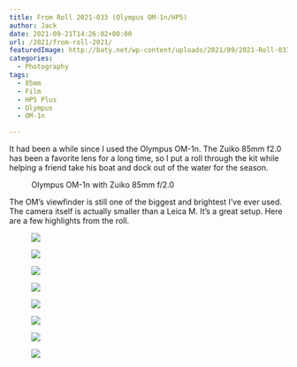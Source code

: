 ```yaml
---
title: From Roll 2021-033 (Olympus OM-1n/HP5)
author: Jack
date: 2021-09-21T14:26:02+00:00
url: /2021/from-roll-2021/
featuredImage: http://baty.net/wp-content/uploads/2021/09/2021-Roll-033-21-1.jpg
categories:
  - Photography
tags:
  - 85mm
  - Film
  - HP5 Plus
  - Olympus
  - OM-1n

---
```

 

It had been a while since I used the Olympus OM-1n. The Zuiko 85mm f2.0 has been a favorite lens for a long time, so I put a roll through the kit while helping a friend take his boat and dock out of the water for the season.

<div class="wp-block-image kg-card kg-image-card kg-card-hascaption">
  <figure class="aligncenter"><img src="http://baty.net/content/images/2021/09/L1000869.jpg" alt="" /><figcaption>Olympus OM-1n with Zuiko 85mm f/2.0</figcaption></figure>
</div>

The OM&#8217;s viewfinder is still one of the biggest and brightest I&#8217;ve ever used. The camera itself is actually smaller than a Leica M. It&#8217;s a great setup. Here are a few highlights from the roll.<figure class="wp-block-image kg-card kg-image-card kg-width-wide">

![][1] </figure> <figure class="wp-block-image kg-card kg-image-card kg-width-wide">![][2]</figure> <figure class="wp-block-image kg-card kg-image-card kg-width-wide">![][3]</figure> <figure class="wp-block-image kg-card kg-image-card kg-width-wide">![][4]</figure> <figure class="wp-block-image kg-card kg-image-card kg-width-wide">![][5]</figure> <figure class="wp-block-image kg-card kg-image-card kg-width-wide">![][6]</figure> <figure class="wp-block-image kg-card kg-image-card kg-width-wide">![][7]</figure> <figure class="wp-block-image kg-card kg-image-card kg-width-wide">![][8]</figure>

 [1]: http://baty.net/content/images/2021/09/2021-Roll-033-08.jpg
 [2]: http://baty.net/content/images/2021/09/2021-Roll-033-11.jpg
 [3]: http://baty.net/content/images/2021/09/2021-Roll-033-16.jpg
 [4]: http://baty.net/content/images/2021/09/2021-Roll-033-17.jpg
 [5]: http://baty.net/content/images/2021/09/2021-Roll-033-18.jpg
 [6]: http://baty.net/content/images/2021/09/2021-Roll-033-21.jpg
 [7]: http://baty.net/content/images/2021/09/2021-Roll-033-23.jpg
 [8]: http://baty.net/content/images/2021/09/2021-Roll-033-30.jpg